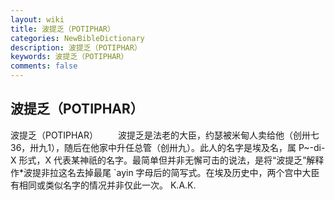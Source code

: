```yaml
---
layout: wiki
title: 波提乏（POTIPHAR）
categories: NewBibleDictionary
description: 波提乏（POTIPHAR）
keywords: 波提乏（POTIPHAR）
comments: false
---
```


## 波提乏（POTIPHAR）



波提乏（POTIPHAR）
　　波提乏是法老的大臣，约瑟被米甸人卖给他（创卅七36，卅九1），随后在他家中升任总管（创卅九）。此人的名字是埃及名，属 P~-di-X 形式，X 代表某神祇的名字。最简单但并非无懈可击的说法，是将“波提乏”解释作*波提非拉这名去掉最尾 `ayin 字母后的简写式。在埃及历史中，两个宫中大臣有相同或类似名字的情况并非仅此一次。
K.A.K.




